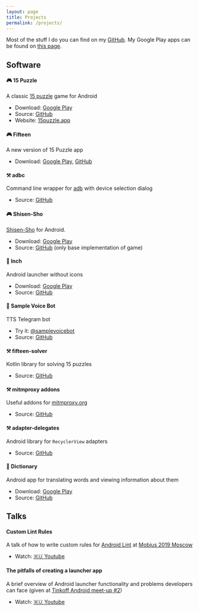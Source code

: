 ```yaml
---
layout: page
title: Projects
permalink: /projects/
---
```


Most of the stuff I do you can find on my [GitHub][github].
My Google Play apps can be found on [this page][google-play-dev].

## Software

#### 🎮 15 Puzzle

A classic [15 puzzle][15-puzzle-wiki] game for Android

* Download: [Google Play][15-puzzle-store]
* Source: [GitHub][15-puzzle-source]
* Website: [15puzzle.app][15-puzzle-site]

#### 🎮 Fifteen

A new version of 15 Puzzle app

* Download: [Google Play][fifteen-store], [GitHub][fifteen-github]

#### ⚒️ adbc

Command line wrapper for [adb][adb-docs] with device selection dialog

* Source: [GitHub][adbc-source]

#### 🎮 Shisen-Sho

[Shisen-Sho](https://en.wikipedia.org/wiki/Shisen-Sho) for Android.

* Download: [Google Play][shisensho-store]
* Source: [GitHub][shisensho-source] (only base implementation of game)

#### 📱 lnch

Android launcher without icons

* Download: [Google Play][lnch-store]
* Source: [GitHub][lnch-source]

#### 💬 Sample Voice Bot

TTS Telegram bot

* Try it: [@samplevoicebot][samplevoicebot]
* Source: [GitHub][samplevoicebot-source]

#### ⚒️ fifteen-solver

Kotlin library for solving 15 puzzles

* Source: [GitHub][fifteen-solver-source]

#### ⚒️ mitmproxy addons

Useful addons for [mitmproxy.org](https://mitmproxy.org)

* Source: [GitHub][mitmproxy-addons-source]

#### ⚒️ adapter-delegates

Android library for `RecyclerView` adapters

* Source: [GitHub][adapter-delegates-source]

#### 📖 Dictionary

Android app for translating words and viewing information about them

* Download: [Google Play][dictionary-store]
* Source: [GitHub][dictionary-source]

## Talks

#### Custom Lint Rules

A talk of how to write custom rules for [Android Lint][android-lint] at [Mobius 2019 Moscow][custom-lint-rules-mobius]

* Watch: [🇷🇺 Youtube][custom-lint-rules-youtube]

#### The pitfalls of creating a launcher app

A brief overview of Android launcher functionality and problems developers can face (given
at [Tinkoff Android meet-up #2][tinkoff-meet-up-2])

* Watch: [🇷🇺 Youtube][launcher-pitfalls]

[github]: https://github.com/italankin

[google-play-dev]: https://play.google.com/store/apps/dev?id=4888983757836759005

[15-puzzle-wiki]: https://en.wikipedia.org/wiki/15_puzzle

[15-puzzle-store]: https://play.google.com/store/apps/details?id=com.italankin.fifteen

[15-puzzle-source]: https://github.com/italankin/15Puzzle

[15-puzzle-site]: https://15puzzle.app

[fifteen-store]: https://play.google.com/store/apps/details?id=com.italankin.fifteen2

[fifteen-github]: https://github.com/italankin/fifteen-releases

[adb-docs]: https://developer.android.com/studio/command-line/adb

[adbc-source]: https://github.com/italankin/adbc

[shisensho-store]: https://play.google.com/store/apps/details?id=com.italankin.shisensho

[shisensho-source]: https://github.com/italankin/shisensho-base

[lnch-store]: https://play.google.com/store/apps/details?id=com.italankin.lnch

[lnch-source]: https://github.com/italankin/lnch

[samplevoicebot]: https://t.me/samplevoicebot

[samplevoicebot-source]: https://github.com/italankin/samplevoicebot

[fifteen-solver-source]: https://github.com/italankin/fifteen-solver

[mitmproxy-addons-source]: https://github.com/italankin/mitmproxy-addons

[adapter-delegates-source]: https://github.com/italankin/adapter-delegates

[dictionary-store]: https://play.google.com/store/apps/details?id=com.italankin.dictionary

[dictionary-source]: https://github.com/italankin/dictionary

[custom-lint-rules-mobius]: https://mobiusconf.com/en/

[custom-lint-rules-youtube]: https://www.youtube.com/watch?v=g-gVAylSs5A

[android-lint]: http://tools.android.com/tips/lint

[tinkoff-meet-up-2]: https://meetup.tinkoff.ru/event/android-meetup-2/

[launcher-pitfalls]: https://www.youtube.com/watch?v=erfMCHu8KdE
